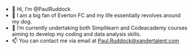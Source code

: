 - 👋 Hi, I’m @PaulRuddock
- 👀 I am a big fan of Everton FC and my life essentially revolves around my dog.
- 🌱 I’m currently undertaking both Simplilearn and Codeacademy courses aiming to develop my coding and data analysis skills.
- 📫 You can contact me via email at Paul.Ruddock@xandertalent.com

<!---
PaulRuddock/PaulRuddock is a ✨ special ✨ repository because its `README.md` (this file) appears on your GitHub profile.
You can click the Preview link to take a look at your changes.
--->

